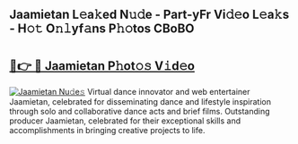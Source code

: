 ## Jaamietan L𝚎a𝚔ed N𝚞𝚍e - Part-yFr Vi𝚍𝚎o L𝚎a𝚔s - H𝚘𝚝 O𝚗𝚕yf𝚊ns P𝚑𝚘tos CBoBO

# <h2><a href="http://kfem5c.oniu.top/?m=Jaamietan">🔗👉 🔴 Jaamietan P𝚑ot𝚘𝚜 V𝚒d𝚎o</a></h2>

[![Jaamietan Nu𝚍e𝚜](https://i.imgur.com/0qMVB7G.gif)](http://kfem5c.oniu.top/?m=Jaamietan)
Virtual dance innovator and web entertainer Jaamietan, celebrated for disseminating dance and lifestyle inspiration through solo and collaborative dance acts and brief films. Outstanding producer Jaamietan, celebrated for their exceptional skills and accomplishments in bringing creative projects to life.  
